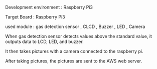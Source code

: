 Development environment : Raspberry Pi3

Target Board : Raspberry Pi3

used module : gas detection sensor , CLCD , Buzzer , LED , Camera 

When gas detection sensor detects values above the standard value, it outputs data to LCD, LED, and buzzer. 

It then takes pictures with a camera connected to the raspberry pi. 

After taking pictures, the pictures are sent to the AWS web server.
